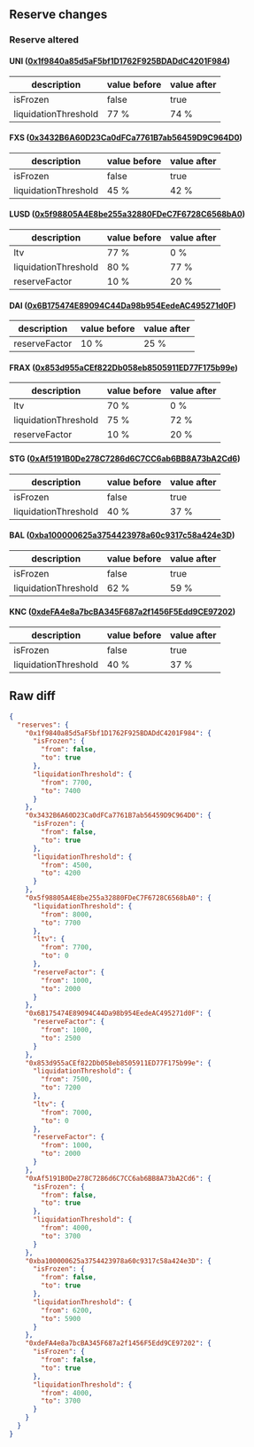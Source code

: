 ## Reserve changes

### Reserve altered

#### UNI ([0x1f9840a85d5aF5bf1D1762F925BDADdC4201F984](https://etherscan.io/address/0x1f9840a85d5aF5bf1D1762F925BDADdC4201F984))

| description | value before | value after |
| --- | --- | --- |
| isFrozen | false | true |
| liquidationThreshold | 77 % | 74 % |


#### FXS ([0x3432B6A60D23Ca0dFCa7761B7ab56459D9C964D0](https://etherscan.io/address/0x3432B6A60D23Ca0dFCa7761B7ab56459D9C964D0))

| description | value before | value after |
| --- | --- | --- |
| isFrozen | false | true |
| liquidationThreshold | 45 % | 42 % |


#### LUSD ([0x5f98805A4E8be255a32880FDeC7F6728C6568bA0](https://etherscan.io/address/0x5f98805A4E8be255a32880FDeC7F6728C6568bA0))

| description | value before | value after |
| --- | --- | --- |
| ltv | 77 % | 0 % |
| liquidationThreshold | 80 % | 77 % |
| reserveFactor | 10 % | 20 % |


#### DAI ([0x6B175474E89094C44Da98b954EedeAC495271d0F](https://etherscan.io/address/0x6B175474E89094C44Da98b954EedeAC495271d0F))

| description | value before | value after |
| --- | --- | --- |
| reserveFactor | 10 % | 25 % |


#### FRAX ([0x853d955aCEf822Db058eb8505911ED77F175b99e](https://etherscan.io/address/0x853d955aCEf822Db058eb8505911ED77F175b99e))

| description | value before | value after |
| --- | --- | --- |
| ltv | 70 % | 0 % |
| liquidationThreshold | 75 % | 72 % |
| reserveFactor | 10 % | 20 % |


#### STG ([0xAf5191B0De278C7286d6C7CC6ab6BB8A73bA2Cd6](https://etherscan.io/address/0xAf5191B0De278C7286d6C7CC6ab6BB8A73bA2Cd6))

| description | value before | value after |
| --- | --- | --- |
| isFrozen | false | true |
| liquidationThreshold | 40 % | 37 % |


#### BAL ([0xba100000625a3754423978a60c9317c58a424e3D](https://etherscan.io/address/0xba100000625a3754423978a60c9317c58a424e3D))

| description | value before | value after |
| --- | --- | --- |
| isFrozen | false | true |
| liquidationThreshold | 62 % | 59 % |


#### KNC ([0xdeFA4e8a7bcBA345F687a2f1456F5Edd9CE97202](https://etherscan.io/address/0xdeFA4e8a7bcBA345F687a2f1456F5Edd9CE97202))

| description | value before | value after |
| --- | --- | --- |
| isFrozen | false | true |
| liquidationThreshold | 40 % | 37 % |


## Raw diff

```json
{
  "reserves": {
    "0x1f9840a85d5aF5bf1D1762F925BDADdC4201F984": {
      "isFrozen": {
        "from": false,
        "to": true
      },
      "liquidationThreshold": {
        "from": 7700,
        "to": 7400
      }
    },
    "0x3432B6A60D23Ca0dFCa7761B7ab56459D9C964D0": {
      "isFrozen": {
        "from": false,
        "to": true
      },
      "liquidationThreshold": {
        "from": 4500,
        "to": 4200
      }
    },
    "0x5f98805A4E8be255a32880FDeC7F6728C6568bA0": {
      "liquidationThreshold": {
        "from": 8000,
        "to": 7700
      },
      "ltv": {
        "from": 7700,
        "to": 0
      },
      "reserveFactor": {
        "from": 1000,
        "to": 2000
      }
    },
    "0x6B175474E89094C44Da98b954EedeAC495271d0F": {
      "reserveFactor": {
        "from": 1000,
        "to": 2500
      }
    },
    "0x853d955aCEf822Db058eb8505911ED77F175b99e": {
      "liquidationThreshold": {
        "from": 7500,
        "to": 7200
      },
      "ltv": {
        "from": 7000,
        "to": 0
      },
      "reserveFactor": {
        "from": 1000,
        "to": 2000
      }
    },
    "0xAf5191B0De278C7286d6C7CC6ab6BB8A73bA2Cd6": {
      "isFrozen": {
        "from": false,
        "to": true
      },
      "liquidationThreshold": {
        "from": 4000,
        "to": 3700
      }
    },
    "0xba100000625a3754423978a60c9317c58a424e3D": {
      "isFrozen": {
        "from": false,
        "to": true
      },
      "liquidationThreshold": {
        "from": 6200,
        "to": 5900
      }
    },
    "0xdeFA4e8a7bcBA345F687a2f1456F5Edd9CE97202": {
      "isFrozen": {
        "from": false,
        "to": true
      },
      "liquidationThreshold": {
        "from": 4000,
        "to": 3700
      }
    }
  }
}
```